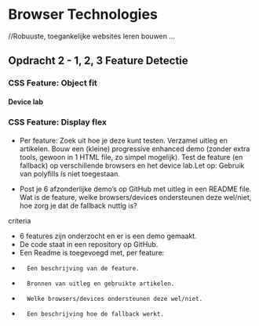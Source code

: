 # Browser Technologies
//Robuuste, toegankelijke websites leren bouwen … 

## Opdracht 2 - 1, 2, 3 Feature Detectie

### CSS Feature: Object fit
#### Device lab


### CSS Feature: Display flex
####
- Per feature: Zoek uit hoe je deze kunt testen. Verzamel uitleg en artikelen. Bouw een (kleine) progressive enhanced demo (zonder extra tools, gewoon in 1 HTML file, zo simpel mogelijk). Test de feature (en fallback) op verschillende browsers en het device lab.Let op: Gebruik van polyfills is niet toegestaan.

- Post je 6 afzonderlijke demo’s op GitHub met uitleg in een README file. Wat is de feature, welke browsers/devices ondersteunen deze wel/niet, hoe zorg je dat de fallback nuttig is?

criteria
- 6 features zijn onderzocht en er is een demo gemaakt.
- De code staat in een repository op GitHub.
- Een Readme is toegevoegd met, per feature:
-		Een beschrijving van de feature.
-		Bronnen van uitleg en gebruikte artikelen.
-		Welke browsers/devices ondersteunen deze wel/niet.
-		Een beschrijving hoe de fallback werkt.

 